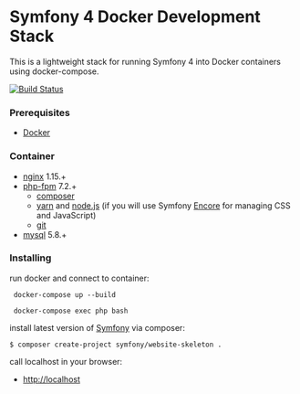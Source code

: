 # Symfony 4 Docker Development Stack
This is a lightweight stack for running Symfony 4 into Docker containers using docker-compose. 

[![Build Status](https://travis-ci.org/coloso/symfony-docker.svg?branch=master)](https://travis-ci.org/coloso/symfony-docker)
### Prerequisites
* [Docker](https://www.docker.com/)

### Container
 - [nginx](https://hub.docker.com/_/nginx/) 1.15.+
 - [php-fpm](https://hub.docker.com/_/php/) 7.2.+
    - [composer](https://getcomposer.org/) 
    - [yarn](https://yarnpkg.com/lang/en/) and [node.js](https://nodejs.org/en/) (if you will use Symfony [Encore](https://symfony.com/doc/current/frontend/encore/installation.html) for managing CSS and JavaScript)
    - [git](https://git-scm.com)
- [mysql](https://hub.docker.com/_/mysql/) 5.8.+

### Installing

run docker and connect to container:
```
 docker-compose up --build
```
```
 docker-compose exec php bash
```

install latest version of [Symfony](http://symfony.com/doc/current/setup.html) via composer:
```
$ composer create-project symfony/website-skeleton .
```
 
call localhost in your browser:
- [http://localhost](http://localhost/)